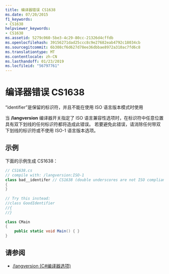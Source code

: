 ```yaml
---
title: 编译器错误 CS1638
ms.date: 07/20/2015
f1_keywords:
- CS1638
helpviewer_keywords:
- CS1638
ms.assetid: 5279c060-5be3-4c29-80cc-21326d4cffdb
ms.openlocfilehash: 39156271dad25ccc8c9e27682eab4792c18034cb
ms.sourcegitcommit: 6b308cf6d627d78ee36dbbae8972a310ac7fd6c8
ms.translationtype: MT
ms.contentlocale: zh-CN
ms.lasthandoff: 01/23/2019
ms.locfileid: "56797761"
---
```

# <a name="compiler-error-cs1638"></a>编译器错误 CS1638
“identifier”是保留的标识符，并且不能在使用 ISO 语言版本模式时使用  
  
 当 **/langversion** 编译器开关指定了 ISO 语言兼容性选项时，在标识符中任意位置具有双下划线的任何标识符都将造成此错误。 若要避免此错误，请消除任何带双下划线的标识符或不使用 ISO-1 语言版本选项。  
  
## <a name="example"></a>示例  
 下面的示例生成 CS1638：  
  
```csharp  
// CS1638.cs  
// compile with: /langversion:ISO-1  
class bad__identifer // CS1638 (double underscores are not ISO compliant)  
{  
}  
  
// Try this instead:  
//class GoodIdentifier  
//{  
//}  
  
class CMain  
{  
    public static void Main() { }  
}  
```  
  
## <a name="see-also"></a>请参阅

- [/langversion (C#编译器选项)](../../csharp/language-reference/compiler-options/langversion-compiler-option.md)
